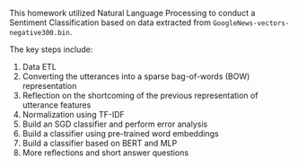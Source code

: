 This homework utilized Natural Language Processing to conduct a Sentiment Classification based on data extracted from `GoogleNews-vectors-negative300.bin`. 

The key steps include:
1. Data ETL
2. Converting the utterances into a sparse bag-of-words (BOW) representation
3. Reflection on the shortcoming of the previous representation of utterance features
4. Normalization using TF-IDF
5. Build an SGD classifier and perform error analysis
6. Build a classifier using pre-trained word embeddings
7. Build a classifier based on BERT and MLP
8. More reflections and short answer questions

